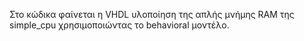 Στο κώδικα φαίνεται η VHDL υλοποίηση της απλής μνήμης RAM της simple_cpu χρησιμοποιώντας το behavioral μοντέλο.
